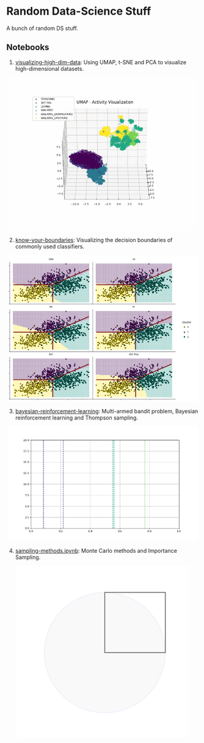 # Random Data-Science Stuff

A bunch of random DS stuff.

## Notebooks

1. [visualizing-high-dim-data](https://github.com/AvivNavon/radss/blob/master/notebooks/visualizing-high-dim-data.ipynb): Using UMAP, t-SNE and PCA to visualize high-dimensional datasets.

<p align="center"> 
    <img src="https://github.com/AvivNavon/radss/blob/master/images/umap.gif" width="500">
 </p>
    
2. [know-your-boundaries](https://github.com/AvivNavon/radss/blob/master/notebooks/know-your-boundaries.ipynb): Visualizing the decision boundaries of commonly used classifiers.

 <p align="center"> 
    <img src="https://github.com/AvivNavon/radss/blob/master/images/boundaries.png" width="500">
 </p>
   
    
3. [bayesian-reinforcement-learning](https://github.com/AvivNavon/radss/blob/master/notebooks/bayesian-reinforcement-learning.ipynb):
    Multi-armed bandit problem, Bayesian reinforcement learning and Thompson sampling.
 
 <p align="center"> 
    <img src="https://github.com/AvivNavon/radss/blob/master/images/ts-brl.gif" width="500">
 </p> 
 
4. [sampling-methods.ipynb](https://github.com/AvivNavon/radss/blob/master/notebooks/sampling-methods.ipynb): Monte Carlo methods and Importance Sampling.
       
 <p align="center">
 	<img src="https://github.com/AvivNavon/radss/blob/master/images/mc-pi.gif" width="450">
 </p> 
     
   

